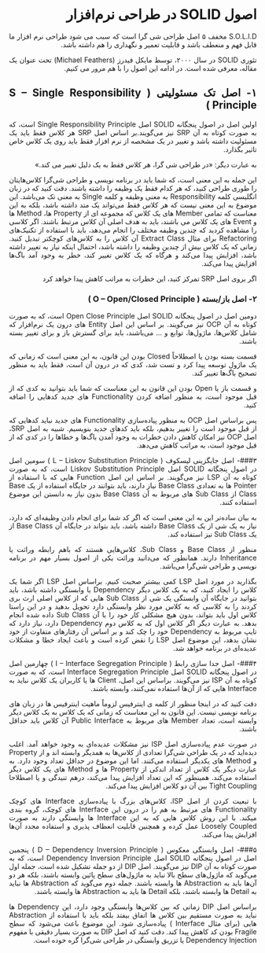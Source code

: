<div dir='rtl' align="justify">

# اصول SOLID در طراحی نرم‌افزار
S.O.L.I.D مخفف ۵ اصل طراحی شی گرا است که سبب می شود طراحی نرم افزار ما قابل فهم و منعطف باشد و قابلیت تعمیر و نگهداری را هم داشته باشد.

تئوری SOLID در سال ۲۰۰۰، توسط مایکل فیدرز (Michael Feathers) تحت عنوان  یک مقاله، معرفی شده است. در ادامه این اصول را با هم مرور می کنیم.


## ۱- اصل تک مسئولیتی ( S – Single Responsibility Principle )
اولین اصل در اصول پنجگانه SOLID اصل Single Responsibility Principle است، که به صورت کوتاه به آن SRP نیز می‌گویند.بر اساس اصل SRP هر کلاس فقط باید یک مسئولیت داشته باشد و تغییر در یک مشخصه از نرم افزار فقط باید روی یک کلاس خاص تاثیر بگذارد.

به عبارت دیگر: «در طراحی شی گرا، هر کلاس فقط به یک دلیل تغییر می کند.»

این جمله به این معنی است، که شما باید در برنامه نویسی و طراحی شی‌گرا کلاس‌هایتان را طوری طراحی کنید، که هر کدام فقط یک وظیفه را داشته باشند.
دقت کنید که در زبان انگلیسی کلمه Responsibility به معنی وظیفه و کلمه Single به معنی تک می‌باشد. این موضوع به این معنی نیست که هر کلاس فقط می‌تواند یک متد داشته باشد، بلکه به این معناست که تمامی Member های یک کلاس که مجموعه‌ ای از Property ها، Method ها و Event های یک کلاس می‌ باشند، باید به هدف اصلی آن کلاس مرتبط باشند.
اگر کلاسی را مشاهده کردید که چندین وظیفه مختلف را انجام می‌دهد، باید با استفاده از تکنیک‌های Refactoring برای مثال Extract Class آن کلاس را به کلاس‌های کوچکتر تبدیل کنید.
زمانی که یک کلاس بیش از چندین وظیفه را داشته باشد، احتمال اینکه نیاز به تغییر داشته باشد، افزایش پیدا می‌کند و هرگاه که یک کلاس تغییر کند، خطر به وجود آمد باگ‌ها افزایش پیدا می‌کند.

اگر بروی اصل SRP تمرکز کنید، این خطرات به مراتب کاهش پیدا خواهد کرد


### ۲- اصل باز/بسته ( O – Open/Closed Principle )
دومین اصل در اصول پنجگانه SOLID اصل Open Close Principle است، که به صورت کوتاه به آن OCP نیز می‌گویند. بر اساس این اصل Entity های درون یک نرم‌افزار که شامل کلاس‌ها، ماژول‌ها، توابع و ... می‌باشند، باید برای گسترش باز و برای تغییر بسته باشند.

قسمت بسته بودن یا اصطلاحاً Closed بودن این قانون، به این معنی است که زمانی که یک ماژول توسعه پیدا کرد و تست شد، کدی که در درون آن است، فقط باید به منظور تصحیح باگ‌ها تغییر کند.

و قسمت باز یا Open بودن این قانون به این معناست که شما باید بتوانید به کدی که از قبل موجود است، به منظور اضافه کردن Functionality های جدید کدهایی را اضافه کنید.

پس براساس اصل OCP به منظور پیاده‌سازی Functionality های جدید نباید کدهایی که از قبل موجود است را تغییر بدهیم، بلکه باید کدهای جدید بنویسیم.
شبیه به اصل SRP، اصل OCP نیز امکان کاهش دادن خطرات به وجود آمدن باگ‌ها و خطاها را در کدی که از قبل موجود است، به مراتب کاهش می‌دهد.

###۳- اصل جایگزینی لیسکوف ( L – Liskov Substitution Principle )
سومین اصل در اصول پنجگانه SOLID اصل Liskov Substitution Principle است، که به صورت کوتاه به آن LSP نیز می‌گویند. بر اساس این اصل Function هایی که با استفاده از Pointer ها به تعدادی Base Class نیاز دارند، باید بتوانند در جایگاه استفاده از یک Base Class از Sub Class های مربوط به آن Base Class بدون نیاز به دانستن این موضوع استفاده کنند.

به بیان ساده‌تر این به این معنی است که اگر کد شما برای انجام دادن وظیفه‌ای که دارد، نیاز به یک شی از یک Base Class داشته باشد، باید بتواند در جایگاه آن Base Class از یک Sub Class نیز استفاده کند.

منظور از Base Class و Sub Class، کلاس‌هایی هستند که باهم رابطه وراثت یا Inheritance دارند. همانطور که می‌دانید وراثت یکی از اصول بسیار مهم در برنامه‌ نویسی و طراحی شی‌گرا می‌باشد.

بگذارید در مورد اصل LSP کمی بیشتر صحبت کنیم. براساس اصل LSP اگر شما یک کلاس را ایجاد کنید، که به یک کلاس دیگر Dependency یا وابستگی داشته باشد، باید بتوانید در جایگاه آن وابستگی یک شی از Sub Class هایی که از کلاس اصلی ارث بری کردند را به کلاسی که به کلاس مورد نظر وابستگی دارد تحویل بدهید و در این راستا کلاس اول باید بتواند، بدون هیچ مشکلی کار خود را با آن Sub Class داده شده انجام بدهد.
به عبارت دیگر اگر کلاس اول که به کلاس دوم Dependency دارد، نیاز دارد که تایپ مربوط به Dependency خود را چک کند و بر اساس آن رفتارهای متفاوت از خود نشان بدهد، این موضوع اصل LSP را نقض کرده است و باعث ایجاد خطا و مشکلات عدیده‌ای در برنامه خواهد شد.

###۴- اصل جدا سازی رابط ( I – Interface Segregation Principle )
چهارمین اصل در اصول پنجگانه SOLID اصل Interface Segregation Principle است، که به صورت کوتاه به آن ISP نیز می‌گویند. براساس این اصل، Client ها یا کاربران یک کلاس نباید به Interface هایی که از آن‌ها استفاده نمی‌کنند، وابسته باشند.

دقت کنید که در اینجا منظور از کلمه ی اینترفیس لزوماً ماهیت اینترفیس ها در زبان های برنامه نویسی نیست. این قانون به این معناست که زمانی که یک کلاس به یک کلاس دیگر وابسته است، تعداد Member های مربوط به Public Interface آن کلاس باید حداقل باشند.

در صورت عدم پیاده‌سازی اصل ISP نیز مشکلات عدیده‌ای به وجود خواهد آمد. اغلب دیده‌اید که در یک طراحی شی‌گرا تعدادی از کلاس‌ها به همدیگر وابسته‌ اند و از Property و Method های یکدیگر استفاده می‌کنند. اما این موضوع در حداقل تعداد وجود دارد. به عبارت دیگر یک کلاس از تعداد اندکی از Property ها و Method های یک کلاس دیگر استفاده می‌کند. همینطور که این تعداد افزایش پیدا می‌کند، درهم تنیدگی و یا اصطلاحا Tight Coupling بین آن دو کلاس افزایش پیدا می‌کند.

با تبعیت کردن از اصل ISP، کلاس‌های بزرگ با پیاده‌سازی Interface های کوچک Functionality های مرتبط به هم را در درون این Interface های کوچک، گروه بندی میکند. با این روش کلاس‌ هایی که به این Interface ها وابستگی دارند به صورت Loosely Coupled عمل کرده و همچنین قابلیت انعطاف پذیری و استفاده مجدد آن‌ها افزایش پیدا می‌کند.

###۵- اصل وابستگی معکوس ( D – Dependency Inversion Principle )
پنجمین اصل در اصول پنجگانه SOLID اصل Dependency Inversion Principle است، که به صورت کوتاه به آن DIP نیز می‌گویند. اصل DIP از دو جمله تشکیل شده است، جمله اول می‌گوید که ماژول‌های سطح بالا نباید به ماژول‌های سطح پائین وابسته باشند، بلکه هر دو آن‌ها باید به Abstraction ها وابسته باشند. جمله دوم می‌گوید که Abstraction ها نباید به Detail ها وابسته باشند، بلکه Detail ها باید به Abstraction ها وابسته باشند.

براساس اصل DIP زمانی که بین کلاس‌ها وابستگی وجود دارد، این Dependency ها نباید به صورت مستقیم بین کلاس‌ ها اتفاق بیفتد بلکه باید با استفاده از Abstraction هایی (برای مثال Interface ) پیاده‌سازی شود. این موضوع باعث می‌شود که سطح Fragile بودن کد کاهش پیدا کند. دقت کنید که اصل DIP به صورت بسیار دقیقی با مفهوم Dependency Injection یا تزریق وابستگی در طراحی شی‌گرا گره خوده است.

</div>
